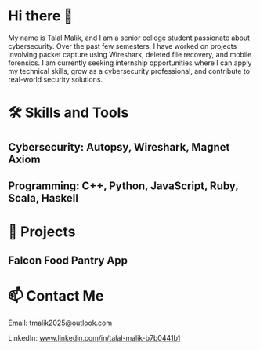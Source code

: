 # Hi there 👋

My name is Talal Malik, and I am a senior college student passionate about cybersecurity. Over the past few semesters, I have worked on projects involving packet capture using Wireshark, deleted file recovery, and mobile forensics. I am currently seeking internship opportunities where I can apply my technical skills, grow as a cybersecurity professional, and contribute to real-world security solutions.

# 🛠️ Skills and Tools

## Cybersecurity: Autopsy, Wireshark, Magnet Axiom
## Programming: C++, Python, JavaScript, Ruby, Scala, Haskell

# 📁 Projects
## Falcon Food Pantry App

# 📫 Contact Me
Email: tmalik2025@outlook.com

LinkedIn: www.linkedin.com/in/talal-malik-b7b0441b1
<!--
**talalmalik1/talalmalik1** is a ✨ _special_ ✨ repository because its `README.md` (this file) appears on your GitHub profile.

Here are some ideas to get you started:

- 🔭 I’m currently working on ...
- 🌱 I’m currently learning ...
- 👯 I’m looking to collaborate on ...
- 🤔 I’m looking for help with ...
- 💬 Ask me about ...
- 📫 How to reach me: ...
- 😄 Pronouns: ...
- ⚡ Fun fact: ...
-->
